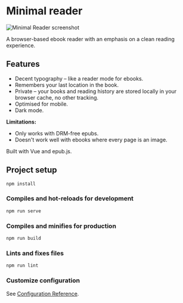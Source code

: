 # Minimal reader

![Minimal Reader screenshot](https://www.minimalreader.xyz/screenshot.png)

A browser-based ebook reader with an emphasis on a clean reading experience. 

## Features

* Decent typography – like a reader mode for ebooks.
* Remembers your last location in the book.
* Private – your books and reading history are stored locally in your browser cache, no other tracking.
* Optimised for mobile.
* Dark mode.

**Limitations:**
* Only works with DRM-free epubs.
* Doesn't work well with ebooks where every page is an image.

Built with Vue and epub.js.

## Project setup
```
npm install
```

### Compiles and hot-reloads for development
```
npm run serve
```

### Compiles and minifies for production
```
npm run build
```

### Lints and fixes files
```
npm run lint
```

### Customize configuration
See [Configuration Reference](https://cli.vuejs.org/config/).
